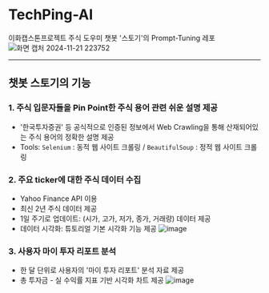 # TechPing-AI
이화캡스톤프로젝트 주식 도우미 챗봇 '스토기'의 Prompt-Tuning 레포
![화면 캡처 2024-11-21 223752](https://github.com/user-attachments/assets/bdeda09c-1ddf-48a0-a1e6-8b27906a9f19)

---
## 챗봇 스토기의 기능
### 1. 주식 입문자들을 Pin Point한 주식 용어 관련 쉬운 설명 제공
- '한국투자증권' 등 공식적으로 인증된 정보에서 Web Crawling을 통해 산재되어있는 주식 용어의 정확한 설명 제공
- Tools: `Selenium` : 동적 웹 사이트 크롤링 / `BeautifulSoup` : 정적 웹 사이트 크롤링

### 2. 주요 ticker에 대한 주식 데이터 수집
- Yahoo Finance API 이용
- 최신 2년 주식 데이터 제공
- 1일 주기로 업데이트: (시가, 고가, 저가, 종가, 거래량) 데이터 제공
- 데이터 시각화: 튜토리얼 기본 시각화 기능 제공
![image](https://github.com/user-attachments/assets/66851ebd-9f16-4415-9778-9f46890cc08f)

### 3. 사용자 마이 투자 리포트 분석
- 한 달 단위로 사용자의 '마이 투자 리포트' 분석 자료 제공
- 총 투자금 - 실 수익률 지표 기반 시각화 차트 제공
![image](https://github.com/user-attachments/assets/74617dc4-eaa9-44ff-8777-00efefaaacce)
